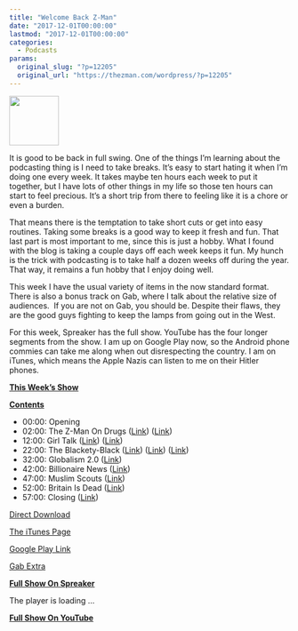 ```yaml
---
title: "Welcome Back Z-Man"
date: "2017-12-01T00:00:00"
lastmod: "2017-12-01T00:00:00"
categories:
  - Podcasts
params:
  original_slug: "?p=12205"
  original_url: "https://thezman.com/wordpress/?p=12205"
---
```


<img src="http://thezman.com/wordpress/wp-content/uploads/2016/11/Z.jpg"
class="alignleft wp-image-9116" decoding="async"
sizes="(max-width: 89px) 100vw, 89px"
srcset="https://thezman.com/wordpress/wp-content/uploads/2016/11/Z.jpg 500w, https://thezman.com/wordpress/wp-content/uploads/2016/11/Z-150x150.jpg 150w, https://thezman.com/wordpress/wp-content/uploads/2016/11/Z-300x300.jpg 300w, https://thezman.com/wordpress/wp-content/uploads/2016/11/Z-144x144.jpg 144w"
width="89" height="89" />

It is good to be back in full swing. One of the things I’m learning
about the podcasting thing is I need to take breaks. It’s easy to start
hating it when I’m doing one every week. It takes maybe ten hours each
week to put it together, but I have lots of other things in my life so
those ten hours can start to feel precious. It’s a short trip from there
to feeling like it is a chore or even a burden.

That means there is the temptation to take short cuts or get into easy
routines. Taking some breaks is a good way to keep it fresh and fun.
That last part is most important to me, since this is just a hobby. What
I found with the blog is taking a couple days off each week keeps it
fun. My hunch is the trick with podcasting is to take half a dozen weeks
off during the year. That way, it remains a fun hobby that I enjoy doing
well.

This week I have the usual variety of items in the now standard format.
There is also a bonus track on Gab, where I talk about the relative size
of audiences.  If you are not on Gab, you should be. Despite their
flaws, they are the good guys fighting to keep the lamps from going out
in the West.

For this week, Spreaker has the full show. YouTube has the four longer
segments from the show. I am up on Google Play now, so the Android phone
commies can take me along when out disrespecting the country. I am on
iTunes, which means the Apple Nazis can listen to me on their Hitler
phones.

**<u>This Week’s Show</u>**

**<u>Contents</u>**

-   00:00: Opening
-   02:00: The Z-Man On Drugs (<a
    href="https://www.theguardian.com/us-news/2017/nov/25/magic-mushrooms-decriminalization-california"
    rel="noopener" target="_blank">Link</a>) (<a
    href="http://www.esquire.com/news-politics/a12775932/sackler-family-oxycontin/"
    rel="noopener" target="_blank">Link</a>)
-   12:00: Girl Talk (<a
    href="https://www.nytimes.com/2017/11/16/style/my-vagina-is-terrific-your-opinion-about-it-is-not.html?_r=0"
    rel="noopener" target="_blank">Link</a>) (<a
    href="https://www.amazon.com/dp/1138038326/ref=cm_sw_r_cp_ep_dp_HjefAbK41GXWK"
    rel="noopener" target="_blank">Link</a>)
-   22:00: The Blackety-Black
    (<a href="http://journals.sagepub.com/doi/abs/10.1177/0034523717723387"
    rel="noopener" target="_blank">Link</a>)
    (<a href="https://www.sp2.upenn.edu/people/view/ezekiel-dixon-roman/"
    rel="noopener" target="_blank">Link</a>) (<a
    href="http://www.jstor.org/stable/10.5749/jcritethnstud.3.2.0031?seq=1#page_scan_tab_contents"
    rel="noopener" target="_blank">Link</a>)
-   32:00: Globalism 2.0 (<a
    href="https://www.seattletimes.com/business/amazon/this-city-hall-brought-to-you-by-amazon/"
    rel="noopener" target="_blank">Link</a>)
-   42:00: Billionaire News (<a
    href="https://www.thedailybeast.com/the-national-enquirer-sought-time-magazineand-may-still-get-it"
    rel="noopener" target="_blank">Link</a>)
-   47:00: Muslim Scouts (<a
    href="http://www.wfaa.com/mobile/article/features/all-muslim-boy-scout-troop-what-they-want-you-to-know/493878924?utm_campaign=trueAnthem%3A+Trending+Content&amp;utm_content=5a1688379ebbef00079253e8&amp;utm_medium=trueAnthem&amp;utm_source=facebook"
    rel="noopener" target="_blank">Link</a>)
-   52:00: Britain Is Dead (<a
    href="https://www.nytimes.com/2017/11/18/world/europe/uk-modern-slavery.html?_r=0ork-normal-jobs/?utm_campaign=Normal%20Jobs%20V7%20-%20Desktop%20USA%20OB&amp;utm_content=00349a190eb0a860f0bd61b92d28aeab95&amp;utm_medium=Express+-+News+%2F+World&amp;utm_source=OutBrain&amp;utm_term=Former+Celebrities+Who+Now+Work+Normal+Jobs"
    rel="noopener" target="_blank">Link</a>)
-   57:00: Closing (<a
    href="http://metro.co.uk/2017/11/28/worlds-first-spy-condom-collects-intimate-data-during-sex-and-tells-men-whether-their-performance-is-red-hot-or-a-total-flop-7116049/"
    rel="noopener" target="_blank">Link</a>)

<a
href="https://api.spreaker.com/download/episode/13478254/ep_21_welcome_back_z_man.mp3"
rel="noopener" target="_blank">Direct Download</a>

<a
href="https://itunes.apple.com/us/podcast/the-z-blog-power-hour/id1262799640?mt=2"
rel="noopener" target="_blank">The iTunes Page</a>

<a
href="https://playmusic.app.goo.gl/?ibi=com.google.PlayMusic&amp;isi=691797987&amp;ius=googleplaymusic&amp;link=https://play.google.com/music/m/Ign2aae4ofqi7ih4zik5ipqtv3y?t%3DThe_Z_Blog_Power_Hour%26pcampaignid%3DMKT-na-all-co-pr-mu-pod-16"
rel="noopener" target="_blank">Google Play Link</a>

<a href="https://gab.ai/tv/watch/3009" rel="noopener"
target="_blank">Gab Extra</a>

**<u>Full Show On Spreaker</u>**

The player is loading ...

<span class="widget_spinner dark"></span>

**<u>Full Show On YouTube</u>**
